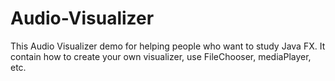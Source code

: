 # Audio-Visualizer
This Audio Visualizer demo for helping people who want to study Java FX. It contain how to create your own visualizer, use FileChooser, mediaPlayer, etc.  
